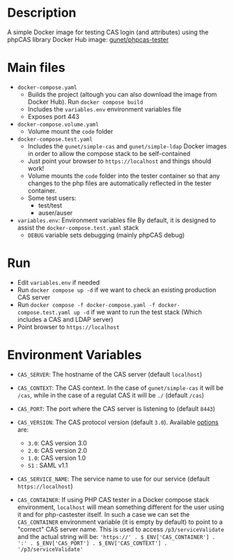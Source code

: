 # Description

A simple Docker image for testing CAS login (and attributes) using the phpCAS library
Docker Hub image: [gunet/phpcas-tester](https://hub.docker.com/repository/docker/gunet/phpcas-tester/general)

# Main files
* `docker-compose.yaml`
  - Builds the project (altough you can also download the image from Docker Hub). Run `docker compose build`
  - Includes the `variables.env` environment variables file
  - Exposes port 443
* `docker-compose.volume.yaml`
  - Volume mount the `code` folder
* `docker-compose.test.yaml`
  - Includes the `gunet/simple-cas` and `gunet/simple-ldap` Docker images in order to allow the compose stack
    to be self-contained
  - Just point your browser to `https://localhost` and things should work!
  - Volume mounts the `code` folder into the tester container so that any changes to the php files are
    automatically reflected in the tester container.
  - Some test users:
    * test/test
    * auser/auser
* `variables.env`: Environment variables file By default, it is designed to assist the `docker-compose.test.yaml` stack
  - `DEBUG` variable sets debugging (mainly phpCAS debug)

# Run
* Edit `variables.env` if needed
* Run `docker compose up -d` if we want to check an existing production CAS server
* Run `docker compose -f docker-compose.yaml -f docker-compose.test.yaml up -d` if we want to run the test stack (Which includes a CAS and LDAP server)
* Point browser to `https://localhost`

# Environment Variables
* `CAS_SERVER`: The hostname of the CAS server (default `localhost`)
* `CAS_CONTEXT`: The CAS context. In the case of `gunet/simple-cas` it will be `/cas`, while in the case of a regulat CAS it will be `./` (default `/cas`)
* `CAS_PORT`: The port where the CAS server is listening to (default `8443`)
* `CAS_VERSION`: The CAS protocol version (default `3.0`). Available [options](https://github.com/apereo/phpCAS/blob/master/source/CAS.php) are:
  - `3.0`: CAS version 3.0
  - `2.0`: CAS version 2.0
  - `1.0`: CAS version 1.0
  - `S1` : SAML v1.1
* `CAS_SERVICE_NAME`: The service name to use for our service (default `https://localhost`)

* `CAS_CONTAINER`: If using PHP CAS tester in a Docker compose stack environment, `localhost` will mean something different for the user using it and for php-castester itself. In such a case we can set the `CAS_CONTAINER` environment variable (it is empty by default) to point to a "correct" CAS server name. This is used to access `/p3/serviceValidate` and the actual string will be: `'https://' . $_ENV['CAS_CONTAINER'] . ':' . $_ENV['CAS_PORT'] . $_ENV['CAS_CONTEXT'] . '/p3/serviceValidate'`